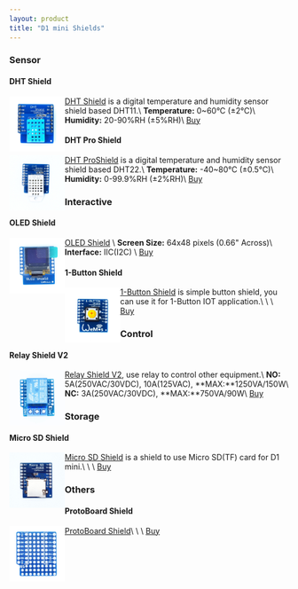 ```yaml
---
layout: product
title: "D1 mini Shields"
---  
```


### Sensor

#### DHT Shield
[<img src="./images/dht11.jpg" align ="left" title="DHT Shield" alt="DHT Shield" width="100">](./dht_shield.html)[DHT Shield](./dht_shield.html) is a digital temperature and humidity sensor shield based DHT11.\\
**Temperature:** 0~60°C (±2°C)\\
**Humidity:** 20-90%RH (±5%RH)\\
[Buy](http://www.aliexpress.com/store/product/DHT-Shield-for-WeMos-D1-mini-DHT11-Single-bus-digital-temperature-and-humidity-sensor-module-sensor/1331105_32534235492.html)


#### DHT Pro Shield
[<img src="./images/dht22.jpg" align ="left" title="DHT Pro Shield" alt="DHT Pro Shield" width="100">](./dht_pro_shield.html)[DHT ProShield](./dht_pro_shield.html) is a digital temperature and humidity sensor shield based DHT22.\\
**Temperature:** -40~80°C (±0.5°C)\\
**Humidity:** 0-99.9%RH (±2%RH)\\
[Buy](http://www.aliexpress.com/store/product/DHT-Pro-Shield-for-WeMos-D1-mini-DHT22-Single-bus-digital-temperature-and-humidity-sensor-module/1331105_32570893524.html)

### Interactive

#### OLED Shield
[<img src="./images/oled_500.jpg" align ="left" title="OLED Shield" alt="OLED Shield" width="100">](./oled_shield.html)[OLED Shield](./oled_shield.html) \\
**Screen Size:** 64x48 pixels (0.66" Across)\\
**Interface:** IIC(I2C) \\
[Buy](http://www.aliexpress.com/store/product/OLED-Shield-for-WeMos-D1-mini-0-66-inch-64X48-IIC-I2C/1331105_32627787079.html)

#### 1-Button Shield
[<img src="./images/button-1.jpg" align ="left" title="1-Button Shield" alt="1-Button Shield" width="100">](./button_shield.html)[1-Button Shield](./button_shield.html) is simple button shield, you can use it for 1-Button IOT application.\\
\\
\\
[Buy](http://www.aliexpress.com/store/product/1-Button-Shield-for-WeMos-D1-mini-button/1331105_32575988167.html)




### Control

#### Relay Shield V2
[<img src="./images/relay_v2.jpg" align ="left" title="Relay Shield V2" alt="Relay Shield V2" width="100">](./relay_shield_V2.html)[Relay Shield V2](./relay_shield_v2.html), use relay to control other equipment.\\
**NO:** 5A(250VAC/30VDC), 10A(125VAC), **MAX:**1250VA/150W\\
**NC:** 3A(250VAC/30VDC), **MAX:**750VA/90W\\
[Buy](http://www.aliexpress.com/store/product/Relay-Shield-for-WeMos-D1-mini-button/1331105_32596395175.html)


### Storage

#### Micro SD Shield
[<img src="./images/sd500.jpg" align ="left" title="Micro SD Shield" alt="Micro SD Shield" width="100">](./micro_sd_shield.html)[Micro SD Shield](./micro_sd_shield.html) is a shield to use Micro SD(TF) card for D1 mini.\\
\\
\\
[Buy](http://www.aliexpress.com/store/product/Micro-SD-Shield-for-WeMos-D1-mini-TF/1331105_32578362865.html)

### Others

#### ProtoBoard Shield
[<img src="./images/protoboard_1.jpg" align ="left" title="ProtoBoard Shield" alt="ProtoBoardShield" width="100">](./protoboard_shield.html)[ProtoBoard Shield](./protoboard_shield.html)\\
\\
\\
[Buy](http://www.aliexpress.com/store/product/ProtoBoard-Shield-for-WeMos-D1-mini-double-sided-perf-board/1331105_32627711647.html)



